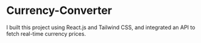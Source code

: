 # Currency-Converter
I built this project using React.js and Tailwind CSS, and integrated an API to fetch real-time currency prices.
